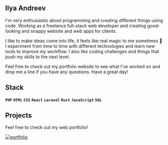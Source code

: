 ## Ilya Andreev

I'm very enthusiastic about programming and creating different things using code. Working as a freelance full-stack web developer and creating good-looking and snappy website and web apps for clients.

I like to make ideas come into life, it feels like real magic to me sometimes 🙂 I experiment from time to time with different technologies and learn new tools to improve my workflow. I also like coding challenges and things that push my skills to the next level.

Feel free to check out my portfolio website to see what I've worked on and drop me a line if you have any questions. Have a great day!

## Stack

**`PHP`** **`HTML`** **`CSS`** **`React`** **`Laravel`** **`Rust`** **`JavaScript`** **`SQL`**


## Projects

Feel free to check out my web portfolio!

[![portfolio](https://img.shields.io/badge/my_portfolio-000?style=for-the-badge&logo=Kibana&logoColor&logoColor=white)](https://bespokewebsites.pro/)
